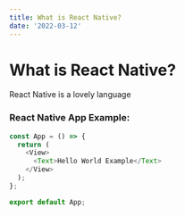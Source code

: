 ```yaml
---
title: What is React Native?
date: '2022-03-12'
---
```


# What is React Native?

React Native is a lovely language

### React Native App Example:

```js
const App = () => {
  return (
    <View>
      <Text>Hello World Example</Text>
    </View>
  );
};

export default App;
```